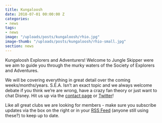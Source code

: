```yaml
---
title: Kungaloosh
date: 2018-07-01 00:00:00 Z
categories:
- news
tags:
- news
image: "/uploads/posts/kungaloosh/rhio.jpg"
image-thumb: "/uploads/posts/kungaloosh/rhio-small.jpg"
section: news
---
```


Kungaloosh Explorers and Adventurers! Welcome to Jungle Skipper were we aim to guide you through the murky waters of the Society of Explorers and Adventures.

We will be covering everything in great detail over the coming weeks/months/years. S.E.A. Isn’t an exact topic and we always welcome debate if you think we’re are wrong, have a crazy fan theory or just want to chat Disney. Hit us up via the [contact page](/contact) or [Twitter](https://twitter.com/_jungleskipper)!

Like all great clubs we are looking for members - make sure you subscribe updates via the box on the right or in your [RSS Feed](/feed.xml) (anyone still using these?) to keep up to date.
